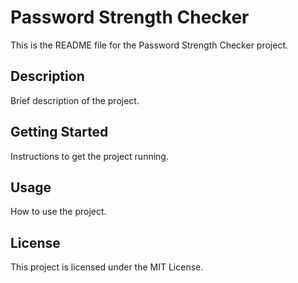 # Password Strength Checker

This is the README file for the Password Strength Checker project.

## Description

Brief description of the project.

## Getting Started

Instructions to get the project running.

## Usage

How to use the project.

## License

This project is licensed under the MIT License.